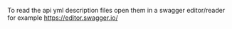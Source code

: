 To read the api yml description files open them in a swagger editor/reader for example https://editor.swagger.io/
